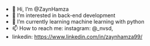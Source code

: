 - 👋 Hi, I’m @ZaynHamza
- 👀 I’m interested in back-end development
- 🌱 I’m currently learning machine learning with python
- 📫 How to reach me: instagram: @_nvsd, 
-    linkedin: https://www.linkedin.com/in/zaynhamza99/
